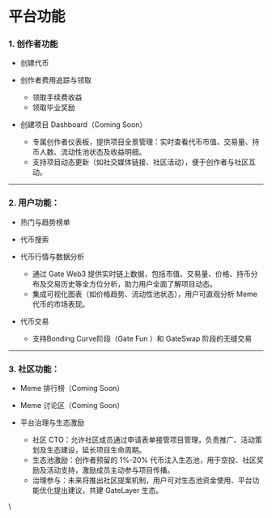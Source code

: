 # 平台功能

### 1. 创作者功能



*   创建代币


*   创作者费用追踪与领取

    * 领取手续费收益
    * 领取毕业奖励


*   创建项目 Dashboard（Coming Soon）

    * 专属创作者仪表板，提供项目全景管理：实时查看代币市值、交易量、持币人数、流动性池状态及收益明细。
    * 支持项目动态更新（如社交媒体链接、社区活动），便于创作者与社区互动。



***

### 2. 用户功能：



*   热门与趋势榜单


*   代币搜索


*   代币行情与数据分析

    * 通过 Gate Web3 提供实时链上数据，包括市值、交易量、价格、持币分布及交易历史等全方位分析，助力用户全面了解项目动态。
    * 集成可视化图表（如价格趋势、流动性池状态），用户可直观分析 Meme 代币的市场表现。


*   代币交易

    * 支持Bonding Curve阶段（Gate Fun ）和 GateSwap 阶段的无缝交易



***

### 3. 社区功能：

* Meme 排行榜（Coming Soon）
* Meme 讨论区（Coming Soon）
*   平台治理与生态激励

    * 社区 CTO：允许社区成员通过申请表单接管项目管理，负责推广、活动策划及生态建设，延长项目生命周期。
    * 生态池激励：创作者预留的 1%-20% 代币注入生态池，用于空投、社区奖励及活动支持，激励成员主动参与项目传播。
    * 治理参与：未来将推出社区提案机制，用户可对生态池资金使用、平台功能优化提出建议，共建 GateLayer 生态。



\
